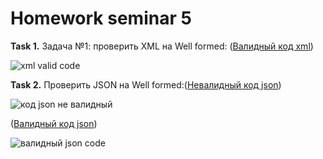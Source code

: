 # Homework seminar 5


**Task 1.** Задача №1: проверить XML на Well formed: ([Валидный код xml](https://github.com/ArtemGit007/Web-Tech-Seminar4-Homework/blob/master/valid.xml))

![xml valid code](https://user-images.githubusercontent.com/119147958/235380428-7ae10251-f999-45ce-9a71-e0f94bc0f601.png)





**Task 2.**  Проверить JSON на Well formed:([Невалидный код json](https://github.com/ArtemGit007/Web-Tech-Seminar4-Homework/blob/master/notvalid.json))  


![код json не валидный](https://user-images.githubusercontent.com/119147958/235380479-0bb1b355-2337-454d-af46-0727ab27bf2e.png)




([Валидный код json](https://github.com/ArtemGit007/Web-Tech-Seminar4-Homework/blob/master/valid.json))



![валидный json code](https://user-images.githubusercontent.com/119147958/235380467-5c9881e6-bbb3-4817-88e1-636d0a1a2841.png)